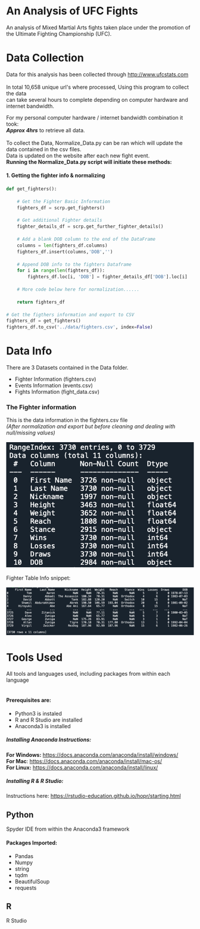 # An Analysis of UFC Fights
An analysis of Mixed Martial Arts fights taken place under the promotion of the Ultimate Fighting Championship (UFC).

# Data Collection
Data for this analysis has been collected through http://www.ufcstats.com <br>
<br>
In total 10,658 unique url's where processed, Using this program to collect the data <br>
can take several hours to complete depending on computer hardware and internet bandwidth.<br>
    
For my personal computer hardware / internet bandwidth combination it took:<br>
**_Approx 4hrs_** to retrieve all data.<br>
<br>
To collect the Data, Normalize_Data.py can be ran which will update the data contained in the csv files.<br>
Data is updated on the website after each new fight event.<br>
**Running the Normalize_Data.py script will initiate these methods:**<br>

#### 1. Getting the fighter info & normalizing
```python
def get_fighters():
    
    # Get the Fighter Basic Information
    fighters_df = scrp.get_fighters()
    
    # Get additional Fighter details
    fighter_details_df = scrp.get_further_fighter_details()
    
    # Add a blank DOB column to the end of the DataFrame
    columns = len(fighters_df.columns)
    fighters_df.insert(columns,'DOB','')
    
    # Append DOB info to the fighters Dataframe
    for i in range(len(fighters_df)):
        fighters_df.loc[i, 'DOB'] = fighter_details_df['DOB'].loc[i]
    
    # More code below here for normalization......
    
    return fighters_df
    
# Get the figthers information and export to CSV
fighters_df = get_fighters()
fighters_df.to_csv('../data/fighters.csv', index=False)
```


# Data Info
There are 3 Datasets contained in the Data folder. <br>
- Fighter Information (fighters.csv)
- Events Information (events.csv)
- Fights Information (fight_data.csv)

### The Fighter information
This is the data information in the fighters.csv file <br>
*_(After normalization and export but before cleaning and dealing with null/missing values)_*<br><br>
![Fighter Data Info](https://github.com/Jon-Flan/Analysis_of_UFC_Fights/blob/main/imgs/fighter_dtypes_info.png)
<br>
<br>
Fighter Table Info snippet: <br><br>
![Fighter Table Snippet](https://github.com/Jon-Flan/Analysis_of_UFC_Fights/blob/main/imgs/fighter_info_head.png)

# Tools Used
All tools and languages used, including packages from within each language <br>
<br>
#### Prerequisites are:
- Python3 is instaled
- R and R Studio are installed
- Anaconda3 is installed

##### Installing Anaconda Instructions: <br>
**For Windows:** https://docs.anaconda.com/anaconda/install/windows/ <br>
**For Mac**: https://docs.anaconda.com/anaconda/install/mac-os/ <br>
**For Linux:** https://docs.anaconda.com/anaconda/install/linux/ <br>

##### Installing R & R Studio: <br>
Instructions here: https://rstudio-education.github.io/hopr/starting.html <br>

## Python 
Spyder IDE from within the Anaconda3 framework
#### Packages Imported:
- Pandas<br>
- Numpy <br>
- string<br>
- tqdm<br>
- BeautifulSoup<br>
- requests<br>

## R
R Studio

